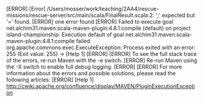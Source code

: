 [ERROR] [Error] /Users/mosser/work/teaching/2AA4/rescue-missions/rescue-server/src/main/scala/FinalResult.scala:2: ';' expected but '=' found.
[ERROR] one error found
[ERROR] Failed to execute goal net.alchim31.maven:scala-maven-plugin:4.8.1:compile (default) on project island-championship: Execution default of goal net.alchim31.maven:scala-maven-plugin:4.8.1:compile failed: org.apache.commons.exec.ExecuteException: Process exited with an error: 255 (Exit value: 255) -> [Help 1]
[ERROR] 
[ERROR] To see the full stack trace of the errors, re-run Maven with the -e switch.
[ERROR] Re-run Maven using the -X switch to enable full debug logging.
[ERROR] 
[ERROR] For more information about the errors and possible solutions, please read the following articles:
[ERROR] [Help 1] http://cwiki.apache.org/confluence/display/MAVEN/PluginExecutionException
